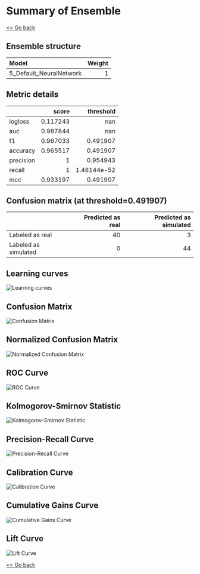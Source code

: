 # Summary of Ensemble

[<< Go back](../README.md)


## Ensemble structure
| Model                   |   Weight |
|:------------------------|---------:|
| 5_Default_NeuralNetwork |        1 |

## Metric details
|           |    score |     threshold |
|:----------|---------:|--------------:|
| logloss   | 0.117243 | nan           |
| auc       | 0.987844 | nan           |
| f1        | 0.967033 |   0.491907    |
| accuracy  | 0.965517 |   0.491907    |
| precision | 1        |   0.954943    |
| recall    | 1        |   1.48144e-52 |
| mcc       | 0.933197 |   0.491907    |


## Confusion matrix (at threshold=0.491907)
|                      |   Predicted as real |   Predicted as simulated |
|:---------------------|--------------------:|-------------------------:|
| Labeled as real      |                  40 |                        3 |
| Labeled as simulated |                   0 |                       44 |

## Learning curves
![Learning curves](learning_curves.png)
## Confusion Matrix

![Confusion Matrix](confusion_matrix.png)


## Normalized Confusion Matrix

![Normalized Confusion Matrix](confusion_matrix_normalized.png)


## ROC Curve

![ROC Curve](roc_curve.png)


## Kolmogorov-Smirnov Statistic

![Kolmogorov-Smirnov Statistic](ks_statistic.png)


## Precision-Recall Curve

![Precision-Recall Curve](precision_recall_curve.png)


## Calibration Curve

![Calibration Curve](calibration_curve_curve.png)


## Cumulative Gains Curve

![Cumulative Gains Curve](cumulative_gains_curve.png)


## Lift Curve

![Lift Curve](lift_curve.png)



[<< Go back](../README.md)

